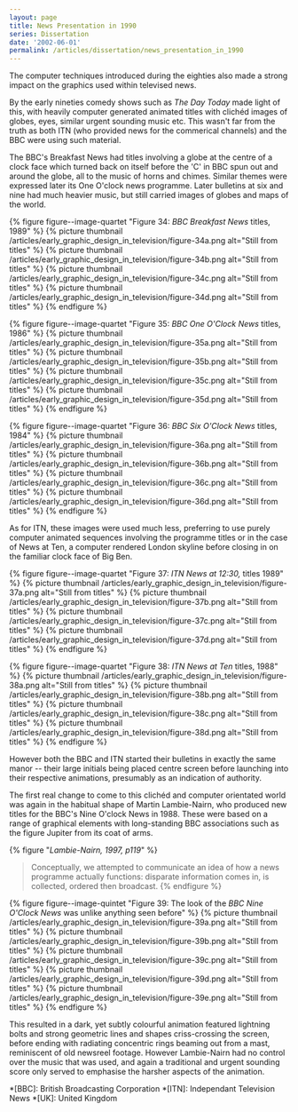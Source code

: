 ```yaml
---
layout: page
title: News Presentation in 1990
series: Dissertation
date: '2002-06-01'
permalink: /articles/dissertation/news_presentation_in_1990
---
```

The computer techniques introduced during the eighties also made a strong impact on the graphics used within televised news.

By the early nineties comedy shows such as <cite>The Day Today</cite> made light of this, with heavily computer generated animated titles with clichéd images of globes, eyes, similar urgent sounding music etc. This wasn't far from the truth as both ITN (who provided news for the commerical channels) and the BBC were using such material.

The BBC's Breakfast News had titles involving a globe at the centre of a clock face which turned back on itself before the 'C' in BBC spun out and around the globe, all to the music of horns and chimes. Similar themes were expressed later its One O'clock news programme. Later bulletins at six and nine had much heavier music, but still carried images of globes and maps of the world.

{% figure figure--image-quartet "Figure 34: <cite>BBC Breakfast News</cite> titles, 1989" %}
{% picture thumbnail /articles/early_graphic_design_in_television/figure-34a.png alt="Still from titles" %}
{% picture thumbnail /articles/early_graphic_design_in_television/figure-34b.png alt="Still from titles" %}
{% picture thumbnail /articles/early_graphic_design_in_television/figure-34c.png alt="Still from titles" %}
{% picture thumbnail /articles/early_graphic_design_in_television/figure-34d.png alt="Still from titles" %}
{% endfigure %}

{% figure figure--image-quartet "Figure 35: <cite>BBC One O'Clock News</cite> titles, 1986" %}
{% picture thumbnail /articles/early_graphic_design_in_television/figure-35a.png alt="Still from titles" %}
{% picture thumbnail /articles/early_graphic_design_in_television/figure-35b.png alt="Still from titles" %}
{% picture thumbnail /articles/early_graphic_design_in_television/figure-35c.png alt="Still from titles" %}
{% picture thumbnail /articles/early_graphic_design_in_television/figure-35d.png alt="Still from titles" %}
{% endfigure %}

{% figure figure--image-quartet "Figure 36: <cite>BBC Six O'Clock News</cite> titles, 1984" %}
{% picture thumbnail /articles/early_graphic_design_in_television/figure-36a.png alt="Still from titles" %}
{% picture thumbnail /articles/early_graphic_design_in_television/figure-36b.png alt="Still from titles" %}
{% picture thumbnail /articles/early_graphic_design_in_television/figure-36c.png alt="Still from titles" %}
{% picture thumbnail /articles/early_graphic_design_in_television/figure-36d.png alt="Still from titles" %}
{% endfigure %}

As for ITN, these images were used much less, preferring to use purely computer animated sequences involving the programme titles or in the case of News at Ten, a computer rendered London skyline before closing in on the familiar clock face of Big Ben.

{% figure figure--image-quartet "Figure 37: <cite>ITN News at 12:30,</cite> titles 1989" %}
{% picture thumbnail /articles/early_graphic_design_in_television/figure-37a.png alt="Still from titles" %}
{% picture thumbnail /articles/early_graphic_design_in_television/figure-37b.png alt="Still from titles" %}
{% picture thumbnail /articles/early_graphic_design_in_television/figure-37c.png alt="Still from titles" %}
{% picture thumbnail /articles/early_graphic_design_in_television/figure-37d.png alt="Still from titles" %}
{% endfigure %}

{% figure figure--image-quartet "Figure 38: <cite>ITN News at Ten</cite> titles, 1988" %}
{% picture thumbnail /articles/early_graphic_design_in_television/figure-38a.png alt="Still from titles" %}
{% picture thumbnail /articles/early_graphic_design_in_television/figure-38b.png alt="Still from titles" %}
{% picture thumbnail /articles/early_graphic_design_in_television/figure-38c.png alt="Still from titles" %}
{% picture thumbnail /articles/early_graphic_design_in_television/figure-38d.png alt="Still from titles" %}
{% endfigure %}

However both the BBC and ITN started their bulletins in exactly the same manor -- their large initials being placed centre screen before launching into their respective animations, presumably as an indication of authority.

The first real change to come to this clichéd and computer orientated world was again in the habitual shape of Martin Lambie-Nairn, who produced new titles for the BBC's Nine O'clock News in 1988. These were based on a range of graphical elements with long-standing BBC associations such as the figure Jupiter from its coat of arms.

{% figure "<cite>Lambie-Nairn, 1997, p119</cite>" %}
> Conceptually, we attempted to communicate an idea of how a news programme actually functions: disparate information comes in, is collected, ordered then broadcast.
{% endfigure %}

{% figure figure--image-quintet "Figure 39: The look of the <cite>BBC Nine O'Clock News</cite> was unlike anything seen before" %}
{% picture thumbnail /articles/early_graphic_design_in_television/figure-39a.png alt="Still from titles" %}
{% picture thumbnail /articles/early_graphic_design_in_television/figure-39b.png alt="Still from titles" %}
{% picture thumbnail /articles/early_graphic_design_in_television/figure-39c.png alt="Still from titles" %}
{% picture thumbnail /articles/early_graphic_design_in_television/figure-39d.png alt="Still from titles" %}
{% picture thumbnail /articles/early_graphic_design_in_television/figure-39e.png alt="Still from titles" %}
{% endfigure %}

This resulted in a dark, yet subtly colourful animation featured lightning bolts and strong geometric lines and shapes criss-crossing the screen, before ending with radiating concentric rings beaming out from a mast, reminiscent of old newsreel footage. However Lambie-Nairn had no control over the music that was used, and again a traditional and urgent sounding score only served to emphasise the harsher aspects of the animation.

*[BBC]: British Broadcasting Corporation
*[ITN]: Independant Television News
*[UK]: United Kingdom
